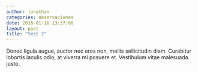 ```yaml
---
author: jonathan
categories: observaciones
date: 2016-01-16 13:37:00
layout: post
title: "test 2"
---
```


Donec ligula augue, auctor nec eros non, mollis sollicitudin diam. Curabitur lobortis iaculis odio, at viverra mi posuere et. Vestibulum vitae malesuada justo.

